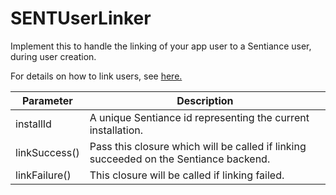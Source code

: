 # SENTUserLinker

Implement this to handle the linking of your app user to a Sentiance user, during user creation.

For details on how to link users, see [here.](https://docs.sentiance.com/sdk/appendix/user-linking)



| Parameter     | Description                                                                           |
| ------------- | ------------------------------------------------------------------------------------- |
| installId     | A unique Sentiance id representing the current installation.                          |
| linkSuccess() | Pass this closure which will be called if linking succeeded on the Sentiance backend. |
| linkFailure() | This closure will be called if linking failed.                                        |

